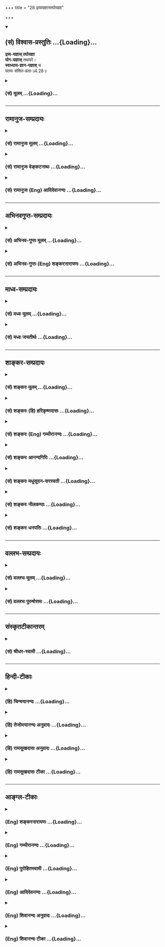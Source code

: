 +++
title = "28 द्रव्ययज्ञास्तपोयज्ञा"

+++
<div class="js_include" newlevelforh1="2" title="(सं) विश्वास-प्रस्तुतिः" unfilled url="/purANam_vaiShNavam/mahAbhAratam/06-bhIShma-parva/03-bhagavad-gItA-parva/saMskRtam/vishvAsa-prastutiH/04_jnAna-yogaH_brahmArp/28_dravyayajnAstapoy.md">
<details open><summary><h2>(सं) विश्वास-प्रस्तुतिः ...{Loading}...</h2></summary>

**द्रव्य-यज्ञास् तपोयज्ञा**  
**योग-यज्ञास्** तथापरे।  
**स्वाध्याय-ज्ञान-यज्ञाश्** च  
यतयः संशित-व्रताः॥4.28॥
</details>
</div>
<div class="js_include collapsed" newlevelforh1="3" title="(सं) मूलम्" unfilled url="/purANam_vaiShNavam/mahAbhAratam/06-bhIShma-parva/03-bhagavad-gItA-parva/saMskRtam/mUlam/04_jnAna-yogaH_brahmArp/28_dravyayajnAstapoy.md">
<details><summary><h3>(सं) मूलम् ...{Loading}...</h3></summary>

द्रव्ययज्ञास्तपोयज्ञा योगयज्ञास्तथापरे।  
स्वाध्यायज्ञानयज्ञाश्च यतयः संशितव्रताः।।4.28।।
</details>
</div>


_________________
## रामानुज-सम्प्रदायः
<div class="js_include collapsed" newlevelforh1="3" title="(सं) रामानुजः मूलम्" unfilled url="/purANam_vaiShNavam/mahAbhAratam/06-bhIShma-parva/03-bhagavad-gItA-parva/saMskRtam/rAmAnujaH/mUlam/04_jnAna-yogaH_brahmArp/28_dravyayajnAstapoy.md">
<details><summary><h3>(सं) रामानुजः मूलम् ...{Loading}...</h3></summary>

।।4.28।। केचित् कर्मयोगिनो **द्रव्ययज्ञाः** न्यायतो द्रव्याणि आदाय
देवार्चने प्रयतन्ते केचित् च दानेषु केचित् च यागेषु केचित् च होमेषु एते
सर्वे द्रव्ययज्ञाः। केचित्**तपोयज्ञाः** कृच्छ्रचान्द्रायणोपवासादिषु
निष्ठां कुर्वन्ति **योगयज्ञाः** च **अपरे** पुण्यतीर्थे
पुण्यस्थानप्राप्तिषु निष्ठां कुर्वन्ति। इह योगशब्दः
कर्मनिष्ठाभेदप्रकरणात् तद्विषयः। केचित् **स्वाध्याय**पराः
स्वाध्यायाभ्यासपराः केचित्तदर्थ**ज्ञाना**भ्यासपराः **यतयः** यतनशीलाः
**शंसितव्रताः** दृढसंकल्पाः।

</details>
</div>
<div class="js_include collapsed" newlevelforh1="3" title="(सं) रामानुजः वेङ्कटनाथः" unfilled url="/purANam_vaiShNavam/mahAbhAratam/06-bhIShma-parva/03-bhagavad-gItA-parva/saMskRtam/rAmAnujaH/venkaTanAthaH/04_jnAna-yogaH_brahmArp/28_dravyayajnAstapoy.md">
<details><summary><h3>(सं) रामानुजः वेङ्कटनाथः ...{Loading}...</h3></summary>

  
  
।।4.28।। प्रत्येकं यज्ञशब्दप्रयोगाद्बहुविधकर्मयोगभेदनिष्ठा उच्यन्ते तत
एवापरशब्दोऽपि प्रत्येकमन्वितः। तत्र द्रव्यैर्यज्ञा येषां ते
द्रव्ययज्ञाः। यद्वा द्रव्यात्मका यज्ञा येषामिति विग्रहः।
द्रव्यशब्दसामर्थ्यात् तत्साध्ययज्ञविशेषाः सर्वे सङ्गृहीता इति
देवतार्चनदानयागहोमाः पृथगुक्ताः। अतःद्रव्ययज्ञाः इत्यादि बहुवचनमपि
तत्तदवान्तरभेदविषयमिति भावः। ननु देवतार्चनयागादेः
पूर्वमेवोक्तत्वान्निरर्थकं पुनर्वचनमिति चेत् नद्रव्यशब्दस्य साधारणत्वेन
दानस्यापि सङ्ग्रहात् पूर्वं च तस्यानुक्तत्वेनापौनरुक्त्यात्। तर्हि
दानयज्ञा इति विशिष्य वक्तव्यम् तदपि न अर्चनदानयोगहोमयज्ञानां चतुर्णामपि
तपोयज्ञादिभ्यो व्यावृत्तावान्तरसङ्ग्राहकसूचनार्थतया
न्यायार्जितद्रव्यसाध्यत्वज्ञापनार्थतया च सामान्यशब्दोपयोगात्।
तदेतदभिप्रेत्योक्तंएते सर्वे द्रव्ययज्ञा इति। यद्वा अर्चनादिस्वरूपस्य
यज्ञत्वं प्रागुक्तम् इह तु तदर्थद्रव्यार्जनादेरेवेत्यभिप्रायेणन्यायत
इत्यादिप्रयतन्त इत्यन्तमुक्तम्।  
  
तपः शास्त्रीयो भोगसङ्कोचः तदवान्तरभेदप्रदर्शनं कृच्छ्रेत्यादि। योगयज्ञाः
इत्यत्र योगः संयोगः प्राप्तिरित्यर्थः। सा चात्र
पुण्यतीर्थाद्यभिगमनतन्निवासादिरूपा विवक्षितेत्यभिप्रायेणाहपुण्यतीर्थेति।
पुण्यस्थानशब्दोऽत्र देवतास्थानाश्रमजनपदविशेषादिसङ्ग्राहकः। नन्विह
योगशब्दः साक्षाद्योगे कर्मयोगमात्रे वा किं न वर्तते इत्यत्राह इहेति।
कर्मनिष्ठाप्रकरणत्वात् साक्षाद्योगविषयत्वं न युक्तम् तद्भेदप्रकरणत्वात्
तत्सामान्यविषयत्वं चानुचितम् तद्भेदेषु च पारिशेष्याद्योगशब्दसामर्थ्याच्च
तीर्थादिप्राप्तिरेव ग्राह्या। सूचितं चैतत्सङ्ग्रहे
परमाचार्यैःकर्मयोगस्तपस्तीर्थदानयज्ञादिसेवनम् गी.सं.23 इति भावः।
स्वाध्यायाभ्यासतदर्थज्ञानयोः पृथग्धर्मत्वेन पृथग्यज्ञत्वनिर्देशोपपत्तेः
द्वन्द्वस्य प्राधान्याच्च विभज्य निर्दिशतिकेचित्स्वाध्यायाभ्यासपरा इति
स्वाध्यायसहपाठौचित्यादात्मज्ञानस्य च
सर्वसाधारणत्वादर्थज्ञानस्यानुष्ठानेऽप्युपयोगात्केचित्तदर्थज्ञानाभ्यासपरा
इत्युक्तम्। परशब्दोऽत्र साधारण्यव्यवच्छेदाय तन्निष्टतामाह।
यतिशब्दस्यात्राश्रमविशेषपरत्वानौचित्यात्सर्वकर्मयोगनिष्ठसाधारणविशेषपरत्वौचित्याच्च
प्रकृतिप्रत्ययार्थविभागेन निर्वक्तियतनशीला इति। सर्वप्रयोगानुगतः
सर्वकर्मयोगनिष्ठसाधारणश्च सङ्कल्पोऽत्र व्रतशब्दार्थ इत्यभिप्रेत्य
दृढसङ्कल्पा इत्युक्तम्। संशितत्वमत्राकुण्ठत्वम्। तच्च दृढत्वमेव।  
  

</details>
</div>
<div class="js_include collapsed" newlevelforh1="3" title="(सं) रामानुजः (Eng) आदिदेवानन्दः" unfilled url="/purANam_vaiShNavam/mahAbhAratam/06-bhIShma-parva/03-bhagavad-gItA-parva/saMskRtam/rAmAnujaH/english/AdidevAnandaH/04_jnAna-yogaH_brahmArp/28_dravyayajnAstapoy.md">
<details><summary><h3>(सं) रामानुजः (Eng) आदिदेवानन्दः ...{Loading}...</h3></summary>

4.28 Some Karma Yogins perform the sacrifice of material objects. Some worship the gods with materials honestly acired. Some practise charity,
some engage themselves in sacrifices and in making oblations into the sacred fire. All these perform sacrifice with material objects. Some do the sacrifice of austerity by devoting themselves to Krcchra,
Candrayana, fast, etc. Others perform the sacrifice of Yoga. Some devote themselves to making pilgrimages to sacred sanctuaries and holy places.
Here the term Yoga means pilgrimages to sacred sancturaries and holy places as the context relates to aspects of Karma Yoga. Some are devoted to recitation of Vedic texts and some to learning their meaning. They are all devoted to the practice of self-control and of strict vows,
i.e., they are men to steady resolution.

</details>
</div>


_________________
## अभिनवगुप्त-सम्प्रदायः
<div class="js_include collapsed" newlevelforh1="3" title="(सं) अभिनव-गुप्तः मूलम्" unfilled url="/purANam_vaiShNavam/mahAbhAratam/06-bhIShma-parva/03-bhagavad-gItA-parva/saMskRtam/abhinava-guptaH/mUlam/04_jnAna-yogaH_brahmArp/28_dravyayajnAstapoy.md">
<details><summary><h3>(सं) अभिनव-गुप्तः मूलम् ...{Loading}...</h3></summary>

।।4.27 4.28।। सर्वाणीति। द्रव्ययज्ञा इति। ते च सर्वानिन्द्रियव्यापान्
मानसान् व्यापारान् मुखनासिकानिर्गमनमूत्राद्यधोनयनादीन् वायवीयांश्च
आत्मनो मनसः +++(N मनसश्च)+++ संयमहेतौ योगनाम्नि ऐकाग्र्यवह्नौ
सम्यग्ज्ञानपरिदीपिते ( परिबोधिते) पूरयितव्ये निवेशयन्ति। गृह्यमाणं विषयं
संकल्प्यमानं वा तदेकाग्रतयैव परित्यक्तान्यव्यापारया +++(N तत्परित्यक्तान्य
)+++ बुद्ध्या गृह्णन्ति इति तात्पर्यम्। तदुक्तं शिवोपनिषदि भावेऽत्यक्ते +++(S
N भावे त्यक्ते)+++ निरुद्धा चित् +++(N चेत्)+++  
  
नैव भावान्तरं व्रजेत्।  
  
तदा तन्मध्यभावेन +++(K तन्मयभावेन)+++  
  
विकसत्यति भावना।।4. (विज्ञानभैरव 62 ) इति।  
  
एवं योगयज्ञाः व्याख्यातः।

</details>
</div>
<div class="js_include collapsed" newlevelforh1="3" title="(सं) अभिनव-गुप्तः (Eng) शङ्करनारायणः" unfilled url="/purANam_vaiShNavam/mahAbhAratam/06-bhIShma-parva/03-bhagavad-gItA-parva/saMskRtam/abhinava-guptaH/english/shankaranArAyaNaH/04_jnAna-yogaH_brahmArp/28_dravyayajnAstapoy.md">
<details><summary><h3>(सं) अभिनव-गुप्तः (Eng) शङ्करनारायणः ...{Loading}...</h3></summary>

4.27-28 Sarvani etc. Dravyayajnak etc. Again all the activities of their
sense-organs, the activities of their mind, and the activities of their
vital airs, such as issuing through the mouth and nose, driving down the
urine etc., other \[seekers\] established in the fire of concentration,
named Yoga, which is the means for subduing the self i.e., the mind, and
which is set ablaze by i.e., to be filled with, knowledge. The idea is
this : With their intellect that has completely abandoned all other
activities due to their concentration on the object, they receive the
object that is being perceived on conceived. That has been stated in the
Sivopanisad : 'When the intellect, concentrated on a certain object, not
rejected, would not go to another object, at that time the meditation,
remaining in the core of the objects, blossoms very much.' Thus the
Yoga-sacrifices are explained. So far the performers of the
material-object-sacrifices, the austerity-sacrifices, and the
yoga-sacrifices have been defined. Those, who are the performers of the
svadhyaya-knowledge-sacrifices are defined now \[as\] -

</details>
</div>


_________________
## माध्व-सम्प्रदायः
<div class="js_include collapsed" newlevelforh1="3" title="(सं) मध्वः मूलम्" unfilled url="/purANam_vaiShNavam/mahAbhAratam/06-bhIShma-parva/03-bhagavad-gItA-parva/saMskRtam/madhvaH/mUlam/04_jnAna-yogaH_brahmArp/28_dravyayajnAstapoy.md">
<details><summary><h3>(सं) मध्वः मूलम् ...{Loading}...</h3></summary>

।।4.28।। द्रव्यं जुह्वतीति द्रव्ययज्ञाः। तपः परमेश्वरार्पणबुद्ध्या तत्र
जुह्वतीति तपोयज्ञा इत्यादि। इदं तपो हविः एतद्ब्रह्माग्नौ जुहोति
तत्पूजार्थमिति होमः। तदर्पण एव होमबुद्धिः।

</details>
</div>
<div class="js_include collapsed" newlevelforh1="3" title="(सं) मध्वः जयतीर्थः" unfilled url="/purANam_vaiShNavam/mahAbhAratam/06-bhIShma-parva/03-bhagavad-gItA-parva/saMskRtam/madhvaH/jayatIrthaH/04_jnAna-yogaH_brahmArp/28_dravyayajnAstapoy.md">
<details><summary><h3>(सं) मध्वः जयतीर्थः ...{Loading}...</h3></summary>

।।4.28।। ननु द्रव्यं यज्ञो न भवति तत्कथं बहुव्रीहिः तत्पुरुषत्वे च कथं
पुरुषसामानाधिकरण्यं इत्यत आह **द्रव्यमि**ति। अनेन नायं यज्ञशब्दो
भावार्थः किन्तु कर्त्रर्थः। तथा च द्रव्यस्य यज्ञा याजका इत्यर्थ
इत्युक्तं भवति। एतदाशङ्कापरिहारायैव तपोयज्ञा इत्येतदप्येवं व्याचष्टे
**तप** इति। तत्र परमेश्वरे। योगयज्ञाः इत्यादिकमप्येवमेव व्याख्येयमिति
दर्शयति **इत्यादी**ति। तपसो होमः कथं इत्यत आह **इदमि**ति। तपश्चरणमेव
तपोयज्ञत्वं किं न स्यात् इत्यत आह **तदर्पण एवे**ति। अनेनैव प्रकारेण
यज्ञत्वसम्पादनं नान्यथेत्यर्थः।

</details>
</div>


_________________
## शाङ्कर-सम्प्रदायः
<div class="js_include collapsed" newlevelforh1="3" title="(सं) शङ्करः मूलम्" unfilled url="/purANam_vaiShNavam/mahAbhAratam/06-bhIShma-parva/03-bhagavad-gItA-parva/saMskRtam/shankaraH/mUlam/04_jnAna-yogaH_brahmArp/28_dravyayajnAstapoy.md">
<details><summary><h3>(सं) शङ्करः मूलम् ...{Loading}...</h3></summary>

।।4.28।। **द्रव्ययज्ञाः** तीर्थेषु द्रव्यविनियोगं यज्ञबुद्ध्या कुर्वन्ति
ये ते द्रव्ययज्ञाः। **तपोयज्ञाः** तपः यज्ञः येषां तपस्विनां ते
तपोयज्ञाः। **योगयज्ञाः** प्राणायामप्रत्याहारादिलक्षणो योगो यज्ञो येषां
ते योगयज्ञाः। **तथा अपरे स्वाध्यायज्ञानयज्ञाश्च** स्वाध्यायः यथाविधि
ऋगाद्यभ्यासः यज्ञः येषां ते स्वाध्याययज्ञाः। ज्ञानयज्ञाः ज्ञानं
शास्त्रार्थपरिज्ञानं यज्ञः येषां ते ज्ञानयज्ञाश्च **यतयः** यतनशीलाः
**संशितव्रताः** सम्यक् शितानि तनूकृतानि तीक्ष्णीकृतानि व्रतानि येषां ते
संशितव्रताः।। किञ्च

</details>
</div>
<div class="js_include collapsed" newlevelforh1="3" title="(सं) शङ्करः (हि) हरिकृष्णदासः" unfilled url="/purANam_vaiShNavam/mahAbhAratam/06-bhIShma-parva/03-bhagavad-gItA-parva/saMskRtam/shankaraH/hindI/harikRShNadAsaH/04_jnAna-yogaH_brahmArp/28_dravyayajnAstapoy.md">
<details><summary><h3>(सं) शङ्करः (हि) हरिकृष्णदासः ...{Loading}...</h3></summary>

।।4.28।। जो यज्ञबुद्धिसे तीर्थादिमें द्रव्य लगाते हैं वे द्रव्ययज्ञा यानी
द्रव्यसम्बन्धी यज्ञ करनेवाले हैं। जो तपस्वी हैं वे तपोयज्ञा यानी तपरूप
यज्ञ करनेवाले हैं। प्राणायाम प्रत्याहाररूप योग ही जिनका यज्ञ है वे
योगयज्ञा यानी योगरूप यज्ञ करनेवाले हैं। वैसे ही अन्य कई स्वाध्याययज्ञ और
ज्ञानयज्ञकरनेवाले भी हैं। जिनका यथाविधि ऋग्वेद आदिका अभ्यासरूप स्वाध्याय
ही यज्ञ है वे स्वाध्याययज्ञ करनेवाले हैं और शास्त्रोंका अर्थ जाननारूप
ज्ञान जिनका यज्ञ है वे ज्ञानयज्ञ करनेवाले हैं। इसी तरह कई यत्नशील संशित
व्रतवाले हैं। जिनके व्रतनियम अच्छी प्रकार तीक्ष्ण किये हुए यानी
सूक्ष्मशुद्ध किये हुए होते हैं वे पुरुष संशितव्रत कहलाते हैं।

</details>
</div>
<div class="js_include collapsed" newlevelforh1="3" title="(सं) शङ्करः (Eng) गम्भीरानन्दः" unfilled url="/purANam_vaiShNavam/mahAbhAratam/06-bhIShma-parva/03-bhagavad-gItA-parva/saMskRtam/shankaraH/english/gambhIrAnandaH/04_jnAna-yogaH_brahmArp/28_dravyayajnAstapoy.md">
<details><summary><h3>(सं) शङ्करः (Eng) गम्भीरानन्दः ...{Loading}...</h3></summary>

4.28 Tatha, similarly; apare, others; are dravya-yajnah, perfomers of
sacrifices through wealth-those sacrificers who spend wealth (dravya) in
holy places under the idea of performing sacrifices; tapo-yajnah,
performers of sacrifices through austerity, men of austerity, to whom
austerity is a sacrifice; \[This is according to Ast.-Tr.\] yogayajnah,
performers of sacrifice through yoga-those to whom the yoga consisting
in the control of the vital forces, withdrawal of the organs, etc., is a
sacrifice; and svadhyaya-jnana-yajnah, performers of sacrifices through
study and knowledge. Sacrificers through study are those to whom the
study of Rg-veda etc. accroding to rules is a sacrifice. And sacrificers
through knowledge are those to whom proper understanding of the meaing
of the scriptures is a sacrifice. Others are yatayah, ascetics, who are
deligent; samsita-vratah, in following severe vows. Those whose vows
(vratah) have been fully sharpened (samsita), made very rigid, are
samsita-vratah. \[Six kinds of sacrifices have been enumerated in this
verse.\] Further,

</details>
</div>
<div class="js_include collapsed" newlevelforh1="3" title="(सं) शङ्करः आनन्दगिरिः" unfilled url="/purANam_vaiShNavam/mahAbhAratam/06-bhIShma-parva/03-bhagavad-gItA-parva/saMskRtam/shankaraH/AnandagiriH/04_jnAna-yogaH_brahmArp/28_dravyayajnAstapoy.md">
<details><summary><h3>(सं) शङ्करः आनन्दगिरिः ...{Loading}...</h3></summary>

।।4.28।। यज्ञषट्कमवतारयति **द्रव्येति।** तत्र द्रव्ययज्ञान्पुरुषानुपादाय
विभजते **तीर्थेष्विति।** तपस्विनां यज्ञबुद्ध्या तपोऽनुतिष्ठन्तो नियमवन्त
इत्यर्थः। प्रत्याहारादीत्यादिशब्देन यमनियमासनध्यानधारणासमाधयो गृह्यन्ते
यथाविधि प्राङ्मुखत्वपवित्रपाणित्वाद्यङ्गविधिमनतिक्रम्येति यावत् व्रतानां
तीक्ष्णीकरणमतिदृढत्वम्।

</details>
</div>
<div class="js_include collapsed" newlevelforh1="3" title="(सं) शङ्करः मधुसूदन-सरस्वती" unfilled url="/purANam_vaiShNavam/mahAbhAratam/06-bhIShma-parva/03-bhagavad-gItA-parva/saMskRtam/shankaraH/madhusUdana-sarasvatI/04_jnAna-yogaH_brahmArp/28_dravyayajnAstapoy.md">
<details><summary><h3>(सं) शङ्करः मधुसूदन-सरस्वती ...{Loading}...</h3></summary>

।।4.28।। एवं त्रिभिः श्लोकैः प़ञ्चयज्ञानुक्त्वाऽधुनैकेन श्लोकेन
षड्यज्ञानाह द्रव्यत्याग एव यथाशास्त्रं यज्ञो येषां ते द्रव्ययज्ञाः
पूर्तदत्ताख्यरूपस्मार्तकर्मपराः। तथाच स्मृतिःवापीकूपतडागादि देवतायतनानि
च। अन्नप्रदानमारामः पूर्तमित्यभिधीयते।। शरणागतसंत्राणं भूतानां
चाप्यहिंसनम्। बहिर्वेदि च यद्दानं दत्तमित्यभिधीयते।। इति। इष्टाख्यं
श्रौतं कर्म तुदैवमेवापरे यज्ञमित्यत्रोक्तम्। अन्तर्वेदि दानमपि
तत्रैवान्तर्भूतम्। तथा कृच्छ्रचांन्द्रायणादि तप एव यज्ञो येषां ते
तपोयज्ञास्तपस्विनः। तथा योगश्चित्तवृत्तिनिरोधोऽष्टाङ्गो यज्ञो येषां ते
योगयज्ञा यमनियमासनादियोगाङ्गानुष्ठानपराः।
यमनियमासनप्राणायामप्रत्याहारधारणाध्यानसमाधयो हि योगस्यष्टावङ्गानि। तत्र
प्रत्याहारः श्रोत्रादीनीन्द्रियाण्यन्य इत्यत्रोक्तः। धारणाध्यानसमाधय
आत्मसंयमयोगाग्नावित्यत्रोक्ताः। प्राणायामोऽपाने जुह्वति
प्राणमित्यनन्तरश्लोके वक्ष्यते। यमनियमासनान्यत्रोच्यन्ते।
अहिंसासत्यास्तेयब्रह्मचर्यापरिग्रहा यमाः पञ्च।
शौचसन्तोषतपःस्वाध्यायेश्वरप्रणिधानानि नियमाः पञ्च। स्थिरसुखमासनं
पद्मकस्वस्तिकाद्यनेकविधम्। अशास्त्रीयः प्राणिवधो हिंसा। सा च
कृतकारितानुमोदितभेदेन त्रिविधा। एवमयथार्थभाषणमवध्यहिंसानुबन्धि
यथार्थभाषणं चानृतम् स्तेयमशास्त्रीयमार्गेण परद्रव्यस्वीकरणम्
अशास्त्रीयःस्त्रीपुंसव्यतिकरो मैथुनम् शास्त्रनिषिद्धमार्गेण
देहयात्रानिर्वाहकाधिकभोगसाधनस्वीकारः परिग्रहः। एतन्निवृत्तिलक्षणा उपरमा
यमाः। यम उपरमे इति स्मरणात्। तथा शौचं द्विविधं बाह्यमाभ्यन्तरं च।
मृज्जलादिभिः कायादिक्षालनं हितमितमेध्याशनादि च बाह्मम्।
मैत्रीमुदितादिभिर्मदमानादिचित्तमलक्षालनमान्तरम्। संतोषो
विद्यमानभोगोपकरणादधिकस्यानुपादित्सारूपा चित्तवृत्तिः। तपः
क्षुत्पिपासाशीतोष्णादिद्वन्द्वसहनं काष्ठमौनाकारमौनादिव्रतानि च।
इङ्गितेनापि स्वाभिप्रायाप्रकाशनं काष्ठमौनम् अवचनमात्रमाकारमौनमिति भेदः।
स्वाध्यायो मोक्षशास्त्राणामध्ययनं प्रणवजपो वा। ईश्वरप्रणिधानं
सर्वकर्मणां तस्मिन्परमगुरौ फलनिरपेक्षतयाऽर्पणम्। एते विधिरूपा नियमाः।
पुराणेषु येऽधिका उक्तास्त एष्वेव यमनियमेष्वन्तर्भाव्याः।
एतादृशयमनियमाद्यभ्यासपरा योगयज्ञाः। स्वाध्यायज्ञानयज्ञाश्च यथाविधि
वेदाभ्यापराः स्वाध्याययज्ञाः। न्यायेन वेदार्थनिश्चयपरा ज्ञानयज्ञाः।
यज्ञान्तरमाह यतयो यत्नशीलाः संशितव्रताः सम्यक् शितानि
तीक्ष्णीकृतान्यतिदृढानि व्रतानि येषां ते संशितव्रतयज्ञा इत्यर्थः। तथाच
भगवान्पतञ्जलिःते जातिदेशकालसमयानवच्छिन्नाः सार्वभौमा महाव्रतम् इति। ये
पूर्वमहिंसाद्याः पञ्च यमा उक्तास्त एव जात्याद्यनवच्छेदेन दृढभूमयो
महाव्रतशब्दवाच्याः। तत्राहिंसा जात्यवच्छिन्ना यथा मृगयोर्मृगातिरिक्तान्न
हनिष्यामीति। देशावच्छिन्ना न तीर्थे हनिष्यामीति। सैव कालवच्छिन्ना यथा न
चतुर्दश्यां न पुण्येऽहनीति। सैव प्रयोजनविशेषरूपसमयावच्छिन्ना तथा
क्षत्रियस्य देवब्राह्मणप्रयोजनव्यतिरेकेणन हनिष्यामि युद्धं विना न
हनिष्यामीति च। एवं विवाहादिप्रयोजनव्यतिरेकेणानृतं न वदिष्यामीति
एवमापत्कालव्यतिरेकेण क्षुद्भयाद्यतिरिक्तस्तेयं न करिष्यामीति च।
एवमृतुव्यतिरिक्तकाले पत्नीं न गमिष्यामीति एवं गुर्वादिप्रयोजनमन्तरेण न
परिग्रहीष्यामीति यथायोग्यमवच्छेदो द्रष्टव्यः। एतादृगवच्छेदपरिहारेण यदा
सर्वजातिसर्वदेशसर्वकालसर्वप्रयोजनेषु भवाः सार्वभौमा अहिंसादयो भवन्ति
महता प्रयत्नेन परिपाल्यमानत्वात् तदा ते महाव्रतशब्देनोच्यन्ते। एवं
काष्ठमौनादिव्रतमपि द्रष्टव्यम्। एतादृशव्रतदार्ढ्ये चकामक्रोधलोभमोहानां
चतुर्णामपि नरकद्वारभूतानां निवृत्तिः। तत्राहिंसया क्षमया क्रोधस्य
ब्रह्मचर्येण वस्तुविचारेण कामस्य अस्तेयापरिग्रहरूपेण संतोषेण लोभस्य
सत्येन यथार्थज्ञानरूपेण विवेकेन मोहस्य तन्मूलानां च सर्वेषां
निवृत्तिरिति द्रष्टव्यम्। इतराणि च फलानि सकामानां योगाशास्त्रे कथितानि।

</details>
</div>
<div class="js_include collapsed" newlevelforh1="3" title="(सं) शङ्करः नीलकण्ठः" unfilled url="/purANam_vaiShNavam/mahAbhAratam/06-bhIShma-parva/03-bhagavad-gItA-parva/saMskRtam/shankaraH/nIlakaNThaH/04_jnAna-yogaH_brahmArp/28_dravyayajnAstapoy.md">
<details><summary><h3>(सं) शङ्करः नीलकण्ठः ...{Loading}...</h3></summary>

।।4.28।। एवं यज्ञपञ्चकं श्लोकत्रयेणोक्तम्। अथैकेनैव श्लोकेन पञ्चयज्ञानाह
**द्रव्येति।** द्रव्यसाध्याः वापीकूपारामाः तीर्थे बहिर्वेदिकादानं
श्रौतयज्ञानां प्रागेव ग्रहणात् त एव यज्ञा येषां ते द्रव्ययज्ञाः। तथा
तपःकृच्छ्रचान्द्रायणमासोपवासादि तदेव यज्ञस्थानीयं येषां ते तपोयज्ञाः।
तथा योगयज्ञाः सङ्गफलत्यागपूर्वकं संध्योपासनादिनिर्विकल्पसमाध्यन्तानां
कर्मणामनुष्ठानं तृतीयाध्यायोक्तं योगः स एव यज्ञो येषां ते योगयज्ञाः।
यद्वा
यमनियमासनप्राणायामप्रत्याहारधारणाध्यानसमाधिरूपोऽष्टाङ्गोपेतोयोगश्चित्तवृत्तिनिरोधः
इति सूत्रितो योग एव यज्ञो येषां त इति। तथा स्वाध्याययज्ञाः नित्यं
वेदाध्ययनरतास्ते स्वाध्याययज्ञाः। ज्ञानं स्वाध्यायार्थस्य
पूर्वोत्तरमीमांसाविचारः स एव यज्ञो येषाम्। स्वाध्याययज्ञा
ज्ञानयज्ञाश्चेति स्वाध्यायज्ञानयज्ञा इति समासः। यतयो यतनशीलाः
संशितव्रताः सम्यक् शितं तीक्ष्णं व्रतमहिंसादिकं येषां ते इति सर्वेषां
विशेषणम्।

</details>
</div>
<div class="js_include collapsed" newlevelforh1="3" title="(सं) शङ्करः धनपतिः" unfilled url="/purANam_vaiShNavam/mahAbhAratam/06-bhIShma-parva/03-bhagavad-gItA-parva/saMskRtam/shankaraH/dhanapatiH/04_jnAna-yogaH_brahmArp/28_dravyayajnAstapoy.md">
<details><summary><h3>(सं) शङ्करः धनपतिः ...{Loading}...</h3></summary>

।।4.28।। एवं त्रिभिः श्लोकैर्यज्ञपञ्चकमुक्त्वाथैकेन पञ्च यज्ञानाह
**द्रव्ययज्ञा इति।** तीर्थेषु द्रव्यविनियोगं यज्ञबुद्य्धा ये कुर्वन्ति
ते द्रव्ययज्ञा इति भाष्यम्। तस्यैव विवरणं द्रव्ययज्ञाः
पूर्तदत्ताख्यस्मार्तयज्ञपराः। तथाच स्मृतिःवापीकूपतडागादिदेवतायतनानि च।
अन्नप्रदानमारामः पूर्तमित्यभिधीयते।। शरणागतसंत्राणं भूतानां चाप्यहिंसनम्।
बहिर्वेदि च यद्दानं दत्तमित्यभिधीयते।। इत्यादीति बोध्यम्। तथा
पञ्चाग्निसेवनादि तप एव यज्ञो येषां ते तपोयज्ञाः। तथा
यमनियमासनप्राणायमप्रत्याहारधारणाध्यानसमाधिलक्षणो योग एव यज्ञो येषां ते
योगयज्ञाः। तथा परे स्वाध्यायो विधिवद्वेदाभ्यासो यज्ञो येषां ते
स्वाध्याययज्ञाः। ज्ञानं पूर्वोत्तरमीमांसाविचारेण शास्त्रार्थपरिज्ञानं
यज्ञो येषां ते ज्ञानयज्ञाश्च यतयो यत्नशीलाः सभ्यक् शितानि सूक्ष्माणि
तीक्ष्णीकृतानि च व्रतानि येषां ते। इति सर्वेषां विशेषणमन्त्यानां वा।
केचित्त्वनेन विशेषणेन यज्ञान्तरं वर्णयन्ति व्रतयज्ञा इत्यर्थ इति तेषां
कृच्छ्रचान्द्रायणादि तप एव यज्ञो येषामिति तपोयज्ञा इत्यस्य
व्याख्यानकर्तॄणां मते पौनरुक्त्यं यज्ञानां च त्रयोदशत्वं चापतति। अपान
इत्यादिसार्धश्लोकेनैकयज्ञवर्णनं तु प्रामादिकं अपर इत्यस्य
वारद्वयमुपलब्धेरिति ज्ञेयम्।

</details>
</div>


_________________
## वल्लभ-सम्प्रदायः
<div class="js_include collapsed" newlevelforh1="3" title="(सं) वल्लभः मूलम्" unfilled url="/purANam_vaiShNavam/mahAbhAratam/06-bhIShma-parva/03-bhagavad-gItA-parva/saMskRtam/vallabhaH/mUlam/04_jnAna-yogaH_brahmArp/28_dravyayajnAstapoy.md">
<details><summary><h3>(सं) वल्लभः मूलम् ...{Loading}...</h3></summary>

।।4.28।। अन्ये चद्रव्ययज्ञाः इति गृहिणो निरूपिताः तपोयज्ञा वनस्थाश्च।
योगश्चित्तवृत्तिनिरोधः। समाधिलक्षणो यज्ञो येषां ते च। स्वाध्याययज्ञा
आत्मज्ञानयज्ञाश्चेत्येते यतयः संशितव्रता उक्ताः।

</details>
</div>
<div class="js_include collapsed" newlevelforh1="3" title="(सं) वल्लभः पुरुषोत्तमः" unfilled url="/purANam_vaiShNavam/mahAbhAratam/06-bhIShma-parva/03-bhagavad-gItA-parva/saMskRtam/vallabhaH/puruShottamaH/04_jnAna-yogaH_brahmArp/28_dravyayajnAstapoy.md">
<details><summary><h3>(सं) वल्लभः पुरुषोत्तमः ...{Loading}...</h3></summary>

  
  
।।4.28।। द्रव्ययज्ञाः यज्ञनिष्क्रयद्रव्यदातारः। तपोयज्ञाः साधनाद्यभावेन
यज्ञजमत्प्रीत्युत्पादनार्थं तप एव यज्ञबुद्ध्या कुर्वन्ति। योगयज्ञाः
पूर्वोक्तवत् मत्प्रीत्यर्थं यज्ञबुद्ध्या अष्टाङ्गयोगकर्तारः। अपरे तथा
पूर्वोक्तप्रकारेण स्वाध्यायं वेदाध्ययनमेव यज्ञबुद्ध्या कर्तारः। च पुनः
ज्ञानमेव यज्ञत्वेन ज्ञातारः। ते कीदृशाः यतयः सर्वपरित्यागिनः। पुनः
कीदृशाः संशितव्रताः सूक्ष्मीकृतकर्मणो भगवत्स्मरणमात्रैकपराः।  
  

</details>
</div>


_________________
## संस्कृतटीकान्तरम्
<div class="js_include collapsed" newlevelforh1="3" title="(सं) श्रीधर-स्वामी" unfilled url="/purANam_vaiShNavam/mahAbhAratam/06-bhIShma-parva/03-bhagavad-gItA-parva/saMskRtam/shrIdhara-svAmI/04_jnAna-yogaH_brahmArp/28_dravyayajnAstapoy.md">
<details><summary><h3>(सं) श्रीधर-स्वामी ...{Loading}...</h3></summary>

।।4.28।। किंच **द्रव्येति।** द्रव्यदानमेव यज्ञो येषां ते द्रव्ययज्ञाः।
कृच्छ्रचान्द्रायणादितप एव यज्ञो येषां ते तपोयज्ञाः।
योगश्चित्तवृत्तिनिरोधलक्षणः समाधिः स एव यज्ञो येषां ते योगयज्ञाः।
स्वाध्यायेन वेदेन श्रवणमननादिना यत्तदर्थज्ञानं तदेव यज्ञो येषां ते। अथवा
वेदपाठयज्ञास्तदर्थज्ञानयज्ञाश्चेति द्विविधा यतयः प्रयत्नशीलाः। सम्यक्
शितं निशितं तीक्ष्णीकृतं व्रतं येषां ते।

</details>
</div>


_________________
## हिन्दी-टीकाः
<div class="js_include collapsed" newlevelforh1="3" title="(हि) चिन्मयानन्दः" unfilled url="/purANam_vaiShNavam/mahAbhAratam/06-bhIShma-parva/03-bhagavad-gItA-parva/hindI/chinmayAnandaH/04_jnAna-yogaH_brahmArp/28_dravyayajnAstapoy.md">
<details><summary><h3>(हि) चिन्मयानन्दः ...{Loading}...</h3></summary>

।।4.28।। द्रव्ययज्ञ यहां द्रव्य शब्द को उसके व्यापक अर्थ में समझना
चाहिये। ईमानदारी से अर्जित किये धन का समाज सेवा में भक्तिभाव सहित
विनियोग करने को द्रव्ययज्ञ कहते हैं। यह आवश्यक नहीं कि इसमें केवल अन्न
या धन का ही दान हो। द्रव्य शब्द के अर्थ में वे सब वस्तुएं समाविष्ट हैं जो
हमारे पास हैं जैसे भौतिक सम्पत्ति प्रेम और सद्विचार। ईश्वर की पूजा समझ
कर अपनी इन भौतिक मानसिक एवं बौद्धिक सम्पदाओं का समाजसेवा में सदुपयोग
करना ही द्रव्ययज्ञ कहलाता है। अत इस यज्ञ के अनुष्ठान के लिए साधक का
धनवान होना आवश्यक नहीं है। दरिद्र अथवा शरीर से अपंग होते हुए भी हम जगत्
के कल्याण की कामना कर सकते हैं और हृदय से प्रार्थना कर सकते हैं। हार्दिक
सहानुभूति का एक शब्द कृपा का एक कटाक्ष स्नेह सिंचित स्मिति अथवा
मैत्रीपूर्ण सदव्यवहार पाषाणीमन से दी हुई बड़ी धनराशि से भी अधिक महत्व का
होता है। तपोयज्ञ कुछ साधक गण अपना तपोमय जीवन ईश्वर को अर्पित करते हैं।
विश्व में ऐसा कोई धर्म नहीं जो किसी न किसी प्रकार से तप या व्रत का जीवन
जीने का उपदेश न करता हो। ये व्रत परमेश्वर प्रीत्यर्थ ही किये जाते हैं।
यह तो सब जानते ही हैं कि भक्त द्वारा किये गये भोग के त्याग से समस्त
विश्व के पालन और पोषणकर्त्ता करुणासागर परमात्मा का कोई विशेष प्रयोजन
सिद्ध होने का नहीं तथापि साधकगण उसे ईश्वरार्पण करते हैं जिससे उन्हें
आत्मसंयम और चित्त शुद्धि प्राप्त हो। कोईकोई तप शरीर के लिये अत्यन्त
पीड़ादायक होते हैं फिर भी यदि उन्हें समझ कर किया जाय तो इन्द्रिय संयम
प्राप्त हो सकता है। योगयज्ञ अपने मन से निकृष्ट प्रवृत्तियों का त्याग करके
उत्कृष्ट जीवन जीने के सतत् प्रयत्न का नाम है योग। इसकी प्राथमिक साधना है
अपने हृदय के इष्ट भगवान् की भक्ति पूर्वक पूजा करना। इसका ही नाम है
उपासना। निष्काम भावना से उपासना का अनुष्ठान करने पर साधक की अध्यात्म
मार्ग में प्रगति होती है इसलिये इसे योग कहा गया है और यज्ञ भावना से इसका
अनुष्ठान करने के कारण यहां योगयज्ञ कहा गया है। स्वाध्याय यज्ञ प्रतिदिन
शास्त्रों का अध्ययन करना स्वाध्याय कहलाता है। शास्त्रों के अध्ययन के
बिना हम न तो अपने लक्ष्य को ही निर्धारित कर सकते हैं और न ही साधना
अभ्यास का अर्थ ही समझ सकते हैं। ज्ञानरहित यन्त्रवत् साधना से अपेक्षित
प्रगति नहीं हो सकती। यही कारण है कि सभी धर्मों में दैनिक स्वाध्याय पर
विशेष बल दिया जाता है। आत्मानुभव के पश्चात् भी ऋषि मुनि अपना अधिकांश समय
शास्त्राध्ययन तथा उसके गम्भीर चिन्तन मनन में व्यतीत करते हैं। अध्यात्म
दृष्टि से स्वाध्याय का अर्थ है स्वयं का अध्ययन अर्थात् आत्मनिरीक्षण के
द्वारा अपनी दुर्बलताओं को समझना जिससे उनका परित्याग किया जा सके। साधक के
लिये यह आत्मविकास का एक साधन है तो सिद्ध पुरुषों के लिये आत्मानुभव में
रमण का। ज्ञानयज्ञ गीता में यह शब्द अनेक स्थानों पर प्रयुक्त है और व्यास
जी ने जिन मौलिक शब्दों का प्रयोग गीता में किया है उनमें से यह एक है। वह
साधना ज्ञानयज्ञ कहलाती है जिसमें साधक ज्ञान की अग्नि प्रज्वलित करके
उसमें अपने अज्ञान की आहुति देता है। आत्मानात्मविवेक के द्वारा अनात्म
वस्तु का निषेध एवं आत्मा के पारमार्थिक सत्यस्वरूप का प्रतिपादन इस यज्ञ
के अंग हैं। निदिध्यासन में इसी का अभ्यास किया जाता है। आत्मोन्नति के
उपर्युक्त पाँच साधनों का लाभ दृढ़ निश्चयी एवं उत्साहपूर्ण अभ्यासी साधकों
को ही मिल सकता है। इन साधकों को केवल ज्ञान अथवा आत्मविकास की इच्छामात्र
से कोई प्रगति नहीं हो सकती। पूर्ण लगन से जो निरन्तर साधना का अभ्यास करते
हैं केवल वे ही साधक अध्यात्म के मार्ग पर सफलतापूर्वक आगे बढ़ सकते
हैं। साधनोपदेश के क्रम में अब भगवान् प्राणायाम की विधि बताते हैं

</details>
</div>
<div class="js_include collapsed" newlevelforh1="3" title="(हि) तेजोमयानन्दः अनुवादः" unfilled url="/purANam_vaiShNavam/mahAbhAratam/06-bhIShma-parva/03-bhagavad-gItA-parva/hindI/tejomayAnandaH/anuvAdaH/04_jnAna-yogaH_brahmArp/28_dravyayajnAstapoy.md">
<details><summary><h3>(हि) तेजोमयानन्दः अनुवादः ...{Loading}...</h3></summary>

।।4.28।। कुछ (साधक) द्रव्ययज्ञ, तपयज्ञ और योगयज्ञ करने वाले होते हैं;
और दूसरे कठिन व्रत करने वाले स्वाध्याय और ज्ञानयज्ञ करने वाले योगीजन
होते हैं।।

</details>
</div>
<div class="js_include collapsed" newlevelforh1="3" title="(हि) रामसुखदासः अनुवादः" unfilled url="/purANam_vaiShNavam/mahAbhAratam/06-bhIShma-parva/03-bhagavad-gItA-parva/hindI/rAmasukhadAsaH/anuvAdaH/04_jnAna-yogaH_brahmArp/28_dravyayajnAstapoy.md">
<details><summary><h3>(हि) रामसुखदासः अनुवादः ...{Loading}...</h3></summary>

।।4.28।। दूसरे कितने ही तीक्ष्ण व्रत करनेवाले प्रयत्नशील साधक
द्रव्य-सम्बन्धी यज्ञ करनेवाले हैं, और कितने ही तपोयज्ञ करनेवाले हैं, और
दूसरे कितने ही योगयज्ञ करनेवाले हैं, तथा कितने ही स्वाध्यायरूप ज्ञानयज्ञ
करनेवाले हैं।

</details>
</div>
<div class="js_include collapsed" newlevelforh1="3" title="(हि) रामसुखदासः टीका" unfilled url="/purANam_vaiShNavam/mahAbhAratam/06-bhIShma-parva/03-bhagavad-gItA-parva/hindI/rAmasukhadAsaH/TIkA/04_jnAna-yogaH_brahmArp/28_dravyayajnAstapoy.md">
<details><summary><h3>(हि) रामसुखदासः टीका ...{Loading}...</h3></summary>

।।4.28।।***व्याख्या--*'यतयः संशितव्रताः'--**अहिंसा, सत्य, अस्तेय
(चोरीका अभाव), ब्रह्मचर्य और अपरिग्रह (भोग-बुद्धिसे संग्रहका अभाव)--ये
पाँच 'यम' हैं **(टिप्पणी प₀ 257),** जिन्हें 'महाव्रत' के नामसे कहा गया
है। शास्त्रोंमें इन महाव्रतोंकी बहुत प्रशंसा, महिमा है। इन व्रतोंका सार
यही है कि मनुष्य संसारसे विमुख हो जाय। इन व्रतोंका पालन करनेवाले
साधकोंके लिये यहाँ **'संशितव्रताः'** पद आया है। इसके सिवाय इस श्लोकमें
आये चारों यज्ञोंमें जो-जो पालनीय व्रत अर्थात् नियम हैं, उनपर दृढ़ रहकर
उनका पालन करनेवाले भी सब **संशितव्रताः** हैं। अपने-अपने यज्ञके
अनुष्ठानमें प्रयत्नशील होनेके कारण उन्हें **'यतयः'** कहा गया है।

</details>
</div>


_________________
## आङ्ग्ल-टीकाः
<div class="js_include collapsed" newlevelforh1="3" title="(Eng) शङ्करनारायणः" unfilled url="/purANam_vaiShNavam/mahAbhAratam/06-bhIShma-parva/03-bhagavad-gItA-parva/english/shankaranArAyaNaH/04_jnAna-yogaH_brahmArp/28_dravyayajnAstapoy.md">
<details><summary><h3>(Eng) शङ्करनारायणः ...{Loading}...</h3></summary>

4.28. \[These\] are \[respectively\] the performs of sacrifices with material objects, the performers of sacrifices with penance, and the performers of sacrifices with Yoga. Likewise \[there are\] yet other ascetics with rigid vows whose sacrifices are the svadhyaya-knowledge.

</details>
</div>
<div class="js_include collapsed" newlevelforh1="3" title="(Eng) गम्भीरानन्दः" unfilled url="/purANam_vaiShNavam/mahAbhAratam/06-bhIShma-parva/03-bhagavad-gItA-parva/english/gambhIrAnandaH/04_jnAna-yogaH_brahmArp/28_dravyayajnAstapoy.md">
<details><summary><h3>(Eng) गम्भीरानन्दः ...{Loading}...</h3></summary>

4.28 Similarly, others are performers of sacrifices through wealth,
through austerity, through yoga, and through study and knowledge; others are ascetics with severe vows.

</details>
</div>
<div class="js_include collapsed" newlevelforh1="3" title="(Eng) पुरोहितस्वामी" unfilled url="/purANam_vaiShNavam/mahAbhAratam/06-bhIShma-parva/03-bhagavad-gItA-parva/english/purohitasvAmI/04_jnAna-yogaH_brahmArp/28_dravyayajnAstapoy.md">
<details><summary><h3>(Eng) पुरोहितस्वामी ...{Loading}...</h3></summary>

4.28 And yet others offer as their sacrifice wealth, austerities and meditation. Monks wedded to their vows renounce their scriptural learning and even their spiritual powers.

</details>
</div>
<div class="js_include collapsed" newlevelforh1="3" title="(Eng) आदिदेवनन्दः" unfilled url="/purANam_vaiShNavam/mahAbhAratam/06-bhIShma-parva/03-bhagavad-gItA-parva/english/AdidevanandaH/04_jnAna-yogaH_brahmArp/28_dravyayajnAstapoy.md">
<details><summary><h3>(Eng) आदिदेवनन्दः ...{Loading}...</h3></summary>

4.28 Self-controlled and firm of resolve, others perform the sacrifice of material objects or austerities or Yoga; while others offer their scriptural study and knowledge.

</details>
</div>
<div class="js_include collapsed" newlevelforh1="3" title="(Eng) शिवानन्दः अनुवादः" unfilled url="/purANam_vaiShNavam/mahAbhAratam/06-bhIShma-parva/03-bhagavad-gItA-parva/english/shivAnandaH/anuvAdaH/04_jnAna-yogaH_brahmArp/28_dravyayajnAstapoy.md">
<details><summary><h3>(Eng) शिवानन्दः अनुवादः ...{Loading}...</h3></summary>

4.28 Others again offer wealth, austerity and Yoga as sacrifice, while the ascetics of self-restraint and rigid vows offer study of scriptures and knowledge as sacrifice.

</details>
</div>
<div class="js_include collapsed" newlevelforh1="3" title="(Eng) शिवानन्दः टीका" unfilled url="/purANam_vaiShNavam/mahAbhAratam/06-bhIShma-parva/03-bhagavad-gItA-parva/english/shivAnandaH/TIkA/04_jnAna-yogaH_brahmArp/28_dravyayajnAstapoy.md">
<details><summary><h3>(Eng) शिवानन्दः टीका ...{Loading}...</h3></summary>

4.28 द्रव्ययज्ञाः those who offer wealth as sacrifice; तपोयज्ञाः those who offer austerity as sacrifice; योगयज्ञाः those who offer Yoga as sacrifice; तथा thus; अपरे others; स्वाध्यायज्ञानयज्ञाः those who offer study and knowledge as sacrifice; च and; यतयः ascetics or anchorites
(persons of selfrestraint); संशितव्रताः persons of rigid vows.Commentary Some do sacrifice by distributing their wealth to the deserving as charity some offer their Tapas (austerities) as sacrifice some practise the eight limbs of Raja Yoga; viz.; Yama (the five great vows); Niyama
(the canons of conduct); Asana (posture); Pranayama (restraint of breath); Pratyahara (withdrawal of the senses); Dharana (concentration);
Dhyana (meditation) and Samadhi (superconscious state); and offer this Yoga as a sacrifice some study the scriptures and offer it as sacrifice.

</details>
</div>
